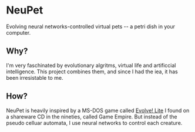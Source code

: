 NeuPet
======

Evolving neural networks-controlled virtual pets -- a petri dish in your computer.

Why?
----

I'm very faschinated by evolutionary algritms, virtual life and artificcial intelligence. This project combines them, and since I had the iea, it has been irresistable to me.

How?
----

NeuPet is heavily inspired by a MS-DOS game called [Evolve! Lite](http://www.youtube.com/watch?v=kPQBexmrvEQ) I found on a shareware CD in the nineties, called Game Empire. But instead of the pseudo celluar automata, I use neural networks to control each creature.
